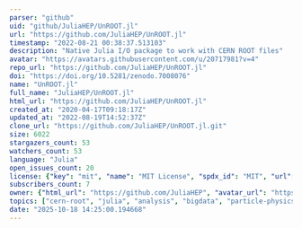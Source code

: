 ```yaml
---
parser: "github"
uid: "github/JuliaHEP/UnROOT.jl"
url: "https://github.com/JuliaHEP/UnROOT.jl"
timestamp: "2022-08-21 00:38:37.513103"
description: "Native Julia I/O package to work with CERN ROOT files"
avatar: "https://avatars.githubusercontent.com/u/20717981?v=4"
repo_url: "https://github.com/JuliaHEP/UnROOT.jl"
doi: "https://doi.org/10.5281/zenodo.7008076"
name: "UnROOT.jl"
full_name: "JuliaHEP/UnROOT.jl"
html_url: "https://github.com/JuliaHEP/UnROOT.jl"
created_at: "2020-04-17T09:18:17Z"
updated_at: "2022-08-19T14:52:37Z"
clone_url: "https://github.com/JuliaHEP/UnROOT.jl.git"
size: 6022
stargazers_count: 53
watchers_count: 53
language: "Julia"
open_issues_count: 20
license: {"key": "mit", "name": "MIT License", "spdx_id": "MIT", "url": "https://api.github.com/licenses/mit", "node_id": "MDc6TGljZW5zZTEz"}
subscribers_count: 7
owner: {"html_url": "https://github.com/JuliaHEP", "avatar_url": "https://avatars.githubusercontent.com/u/20717981?v=4", "login": "JuliaHEP", "type": "Organization"}
topics: ["cern-root", "julia", "analysis", "bigdata", "particle-physics", "hep", "hep-ex", "high-energy-physics", "hacktoberfest"]
date: "2025-10-18 14:25:00.194668"
---
```

